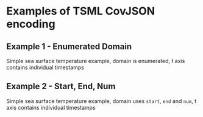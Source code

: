# Examples of TSML CovJSON encoding

## Example 1 - Enumerated Domain
Simple sea surface temperature example, domain is enumerated, t axis contains individual timestamps

## Example 2 - Start, End, Num
Simple sea surface temperature example, domain uses `start`, `end` and `num`, t axis contains individual timestamps

